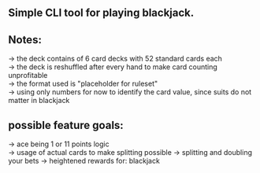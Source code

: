 Simple CLI tool for playing blackjack.
-
Notes:
-
-> the deck contains of 6 card decks with 52 standard cards each  
-> the deck is reshuffled after every hand to make card counting unprofitable  
-> the format used is "placeholder for ruleset"  
-> using only numbers for now to identify the card value, since suits do not matter in blackjack

possible feature goals:
-
-> ace being 1 or 11 points logic  
-> usage of actual cards to make splitting possible
-> splitting and doubling your bets
-> heightened rewards for: blackjack  
